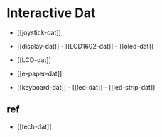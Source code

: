 
# Interactive Dat

- [[joystick-dat]]

- [[display-dat]] - [[LCD1602-dat]] - [[oled-dat]]

- [[LCD-dat]]

- [[e-paper-dat]]

- [[keyboard-dat]] - [[led-dat]] - [[led-strip-dat]]


## ref 

- [[tech-dat]]